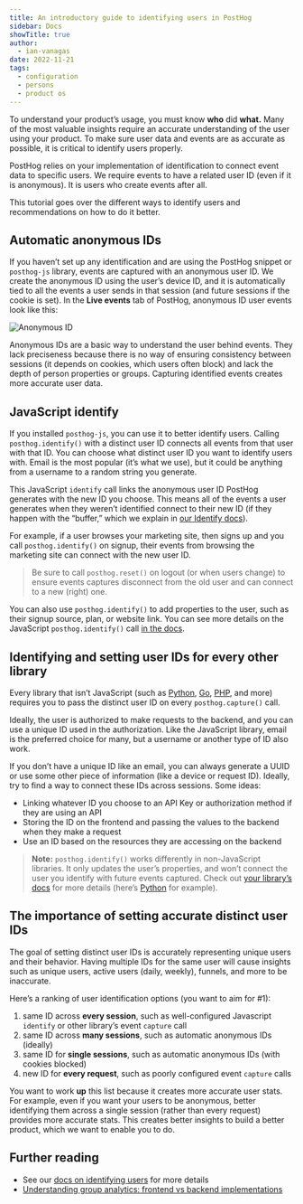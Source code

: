 ```yaml
---
title: An introductory guide to identifying users in PostHog
sidebar: Docs
showTitle: true
author:
  - ian-vanagas
date: 2022-11-21
tags:
  - configuration
  - persons
  - product os
---
```


To understand your product’s usage, you must know **who** did **what.** Many of the most valuable insights require an accurate understanding of the user using your product. To make sure user data and events are as accurate as possible, it is critical to identify users properly.

PostHog relies on your implementation of identification to connect event data to specific users. We require events to have a related user ID (even if it is anonymous). It is users who create events after all.

This tutorial goes over the different ways to identify users and recommendations on how to do it better.

## Automatic anonymous IDs

If you haven’t set up any identification and are using the PostHog snippet or `posthog-js` library, events are captured with an anonymous user ID. We create the anonymous ID using the user’s device ID, and it is automatically tied to all the events a user sends in that session (and future sessions if the cookie is set). In the **Live events** tab of PostHog, anonymous ID user events look like this:

![Anonymous ID](https://res.cloudinary.com/dmukukwp6/image/upload/v1710055416/posthog.com/contents/images/tutorials/identifying-users-guide/anon-id.png)

Anonymous IDs are a basic way to understand the user behind events. They lack preciseness because there is no way of ensuring consistency between sessions (it depends on cookies, which users often block) and lack the depth of person properties or groups. Capturing identified events creates more accurate user data.

## JavaScript identify

If you installed `posthog-js`, you can use it to better identify users. Calling `posthog.identify()` with a distinct user ID connects all events from that user with that ID. You can choose what distinct user ID you want to identify users with. Email is the most popular (it’s what we use), but it could be anything from a username to a random string you generate.

This JavaScript `identify` call links the anonymous user ID PostHog generates with the new ID you choose. This means all of the events a user generates when they weren’t identified connect to their new ID (if they happen with the “buffer,” which we explain in [our Identify docs](/docs/integrate/identifying-users#signup-flow-with-frontend-and-backend)).

For example, if a user browses your marketing site, then signs up and you call `posthog.identify()` on signup, their events from browsing the marketing site can connect with the new user ID.

> Be sure to call `posthog.reset()` on logout (or when users change) to ensure events captures disconnect from the old user and can connect to a new (right) one.

You can also use `posthog.identify()` to add properties to the user, such as their signup source, plan, or website link. You can see more details on the JavaScript `posthog.identify()` call [in the docs](/docs/integrate/client/js#identifying-users).

## Identifying and setting user IDs for every other library

Every library that isn’t JavaScript (such as [Python](/docs/integrate/server/python), [Go](/docs/integrate/server/go), [PHP](/docs/integrate/server/php), and more) requires you to pass the distinct user ID on every `posthog.capture()` call.

Ideally, the user is authorized to make requests to the backend, and you can use a unique ID used in the authorization. Like the JavaScript library, email is the preferred choice for many, but a username or another type of ID also work.

If you don’t have a unique ID like an email, you can always generate a UUID or use some other piece of information (like a device or request ID). Ideally, try to find a way to connect these IDs across sessions. Some ideas:

- Linking whatever ID you choose to an API Key or authorization method if they are using an API
- Storing the ID on the frontend and passing the values to the backend when they make a request
- Use an ID based on the resources they are accessing on the backend

> **Note:** `posthog.identify()` works differently in non-JavaScript libraries. It only updates the user’s properties, and won’t connect the user you identify with future events captured. Check out [your library’s docs](/docs/integrate#server-libraries) for more details (here’s [Python](/docs/integrate/server/python#identify) for example).

## The importance of setting accurate distinct user IDs

The goal of setting distinct user IDs is accurately representing unique users and their behavior. Having multiple IDs for the same user will cause insights such as unique users, active users (daily, weekly), funnels, and more to be inaccurate.

Here’s a ranking of user identification options (you want to aim for #1):

1. same ID across **every session**, such as well-configured Javascript `identify` or other library’s event `capture` call
2. same ID across **many sessions**, such as automatic anonymous IDs (ideally)
3. same ID for **single sessions**, such as automatic anonymous IDs (with cookies blocked)
4. new ID for **every request**, such as poorly configured event `capture` calls

You want to work **up** this list because it creates more accurate user stats. For example, even if you want your users to be anonymous, better identifying them across a single session (rather than every request) provides more accurate stats. This creates better insights to build a better product, which we want to enable you to do.

## Further reading

- See our [docs on identifying users](/docs/integrate/identifying-users) for more details
- [Understanding group analytics: frontend vs backend implementations](/tutorials/frontend-vs-backend-group-analytics)

